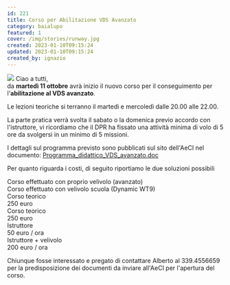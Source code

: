 ```yaml
---
id: 221
title: Corso per Abilitazione VDS Avanzato
category: baialupo
featured: 1
cover: /img/stories/runway.jpg
created: 2023-01-10T09:15:24
updated: 2023-01-10T09:15:24
created_by: ignazio
---
```


<img src="/img/stories/runway.jpg" class="float-start mr-3 h-[290px] w-[180px] object-cover"/>
Ciao a tutti,<br/>
da <strong>martedì 11 ottobre</strong> avrà inizio il nuovo corso per il conseguimento per l'<strong>abilitazione al VDS avanzato</strong>.

Le lezioni teoriche si terranno il martedì e mercoledì dalle 20.00 alle 22.00.

La parte pratica verrà svolta il sabato o la domenica previo accordo con l'istruttore, vi ricordiamo che il DPR ha fissato una attività minima di volo di 5 ore da svolgersi in un minimo di 5 missioni.

I dettagli sul programma previsto sono pubblicati sul sito dell'AeCI nel documento:
<a href="https://www.aeci.it/upload/files/7%20-%20Programma%20didattico%20VDS%20avanzato-2010.pdf" target="_blank">Programma_didattico_VDS_avanzato.doc</a>

Per quanto riguarda i costi, di seguito riportiamo le due soluzioni possibili

<div class="grid grid-cols-4 mb-4">
    <div class="col-span-2 p-2 bg-orange-100 border-y border-orange-100">Corso effettuato con proprio velivolo (avanzato)</div>
    <div class="col-span-2 p-2 bg-orange-100 border-y border-orange-100">Corso effettuato con velivolo scuola (Dynamic WT9)</div>
    <div class="p-2 border-b border-orange-100 bg-orange-50">Corso teorico</div>
    <div class="p-2 border-b border-orange-100">250 euro</div>
    <div class="p-2 border-b border-orange-100 bg-orange-50">Corso teorico</div>
    <div class="p-2 border-b border-orange-100">250 euro</div>
    <div class="p-2 border-b border-orange-100 bg-orange-50">Istruttore</div>
    <div class="p-2 border-b border-orange-100">50 euro / ora</div>
    <div class="p-2 border-b border-orange-100 bg-orange-50">Istruttore + velivolo</div>
    <div class="p-2 border-b border-orange-100">200 euro / ora</div>
</div>

Chiunque fosse interessato e pregato di contattare Alberto al 339.4556659 per la predisposizione dei documenti da inviare all'AeCI per l'apertura del corso.
